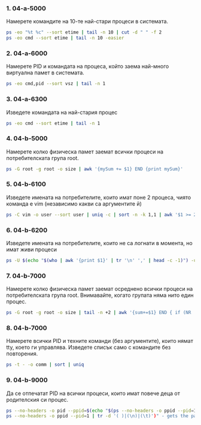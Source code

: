 ﻿### 1. 04-a-5000
Намерете командите на 10-те най-стари процеси в системата.
```Bash
ps -eo "%t %c" --sort etime | tail -n 10 | cut -d " " -f 2
ps -eo cmd --sort etime | tail -n 10 -easier
```
### 2. 04-a-6000
Намерете PID и командата на процеса, който заема най-много виртуална памет в системата.
```Bash
ps -eo cmd,pid --sort vsz | tail -n 1
```
### 3. 04-a-6300
Изведете командата на най-стария процес
```Bash
ps -eo cmd --sort etime | tail -n 1
```
### 4. 04-b-5000
Намерете колко физическа памет заемат всички процеси на потребителската група root.
```Bash
ps -G root -g root -o size | awk '{mySum += $1} END {print mySum}'
```
### 5. 04-b-6100
Изведете имената на потребителите, които имат поне 2 процеса, чиято команда е vim (независимо какви са аргументите й)
```Bash
ps -C vim -o user --sort user | uniq -c | sort -n -k 1,1 | awk '$1 >= 2 {print $2}'
```
### 6. 04-b-6200
Изведете имената на потребителите, които не са логнати в момента, но имат живи процеси
```Bash
ps -U $(echo "$(who | awk '{print $1}' | tr '\n' ',' | head -c -1)") -u $(echo "$(who | awk '{print $1}' | tr '\n' ',' | head -c -1)")  -N -o user | sort | uniq
```
### 7. 04-b-7000
Намерете колко физическа памет заемат осреднено всички процеси на потребителската група root. Внимавайте, когато групата няма нито един процес.
```Bash
ps -G root -g root -o size | tail -n +2 | awk '{sum+=$1} END { if (NR != 0) print sum/NR}'
```
### 8. 04-b-7000
Намерете всички PID и техните команди (без аргументите), които нямат tty, което ги управлява. Изведете списък само с командите без повторения.
```Bash
ps -t - -o comm | sort | uniq
```
### 9. 04-b-9000
Да се отпечатат PID на всички процеси, които имат повече деца от родителския си процес.
```Bash
ps --no-headers -o pid --ppid=$(echo "$(ps --no-headers -o ppid --pid=1 | tr -d '( )|(\n)|(\t)')") - gets the number of children of the parent of process with pid=1
ps --no-headers -o ppid --pid=1 | tr -d '( )|(\n)|(\t)')" - gets the parent of process with pid=1
```
